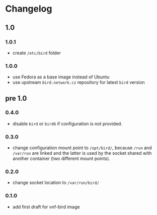 # Changelog

## 1.0

### 1.0.1

* create `/etc/bird` folder

### 1.0.0

* use Fedora as a base image instead of Ubuntu
* use upstream `bird.network.cz` repository for latest `bird` version

## pre 1.0

### 0.4.0

* disable `bird` or `bird6` if configuration is not provided.

### 0.3.0

* change configuration mount point to `/opt/bird/`, because `/run` and
  `/var/run` are linked and the latter is used by the socket shared with
  another container (two different mount points).

### 0.2.0

* change socket location to `/var/run/bird/`

### 0.1.0

* add first draft for vnf-bird image
